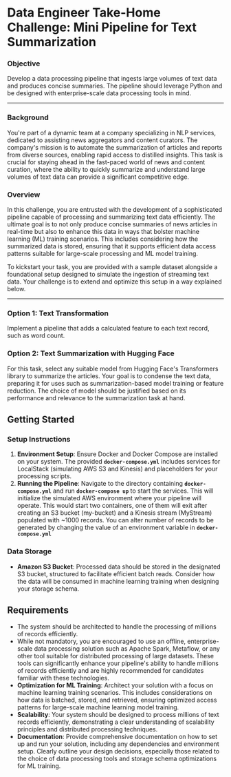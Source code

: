 # Data Engineer Take-Home Challenge: Mini Pipeline for Text Summarization

### Objective

Develop a data processing pipeline that ingests large volumes of text data and produces concise summaries. The pipeline should leverage Python and be designed with enterprise-scale data processing tools in mind.

---

### Background

You're part of a dynamic team at a company specializing in NLP services, dedicated to assisting news aggregators and content curators. The company's mission is to automate the summarization of articles and reports from diverse sources, enabling rapid access to distilled insights. This task is crucial for staying ahead in the fast-paced world of news and content curation, where the ability to quickly summarize and understand large volumes of text data can provide a significant competitive edge.

### Overview

In this challenge, you are entrusted with the development of a sophisticated pipeline capable of processing and summarizing text data efficiently. The ultimate goal is to not only produce concise summaries of news articles in real-time but also to enhance this data in ways that bolster machine learning (ML) training scenarios. This includes considering how the summarized data is stored, ensuring that it supports efficient data access patterns suitable for large-scale processing and ML model training.

To kickstart your task, you are provided with a sample dataset alongside a foundational setup designed to simulate the ingestion of streaming text data. Your challenge is to extend and optimize this setup in a way explained below.

---

### **Option 1: Text Transformation**

Implement a pipeline that adds a calculated feature to each text record, such as word count. 

### **Option 2: Text Summarization with Hugging Face**

For this task, select any suitable model from Hugging Face's Transformers library to summarize the articles. Your goal is to condense the text data, preparing it for uses such as summarization-based model training or feature reduction. The choice of model should be justified based on its performance and relevance to the summarization task at hand.

## **Getting Started**

### **Setup Instructions**

1. **Environment Setup**: Ensure Docker and Docker Compose are installed on your system. The provided **`docker-compose.yml`** includes services for LocalStack (simulating AWS S3 and Kinesis) and placeholders for your processing scripts.
2. **Running the Pipeline**: Navigate to the directory containing **`docker-compose.yml`** and run **`docker-compose up`** to start the services. This will initialize the simulated AWS environment where your pipeline will operate. This would start two containers, one of them will exit after creating an S3 bucket (my-bucket) and a Kinesis stream (MyStream) populated with ~1000 records. You can alter number of records to be generated by changing the value of an environment variable in **`docker-compose.yml`** 

### **Data Storage**

- **Amazon S3 Bucket**: Processed data should be stored in the designated S3 bucket, structured to facilitate efficient batch reads. Consider how the data will be consumed in machine learning training when designing your storage schema.

## **Requirements**

- The system should be architected to handle the processing of millions of records efficiently.
- While not mandatory, you are encouraged to use an offline, enterprise-scale data processing solution such as Apache Spark, Metaflow, or any other tool suitable for distributed processing of large datasets. These tools can significantly enhance your pipeline's ability to handle millions of records efficiently and are highly recommended for candidates familiar with these technologies.
- **Optimization for ML Training**: Architect your solution with a focus on machine learning training scenarios. This includes considerations on how data is batched, stored, and retrieved, ensuring optimized access patterns for large-scale machine learning model training.
- **Scalability**: Your system should be designed to process millions of text records efficiently, demonstrating a clear understanding of scalability principles and distributed processing techniques.
- **Documentation**: Provide comprehensive documentation on how to set up and run your solution, including any dependencies and environment setup. Clearly outline your design decisions, especially those related to the choice of data processing tools and storage schema optimizations for ML training.